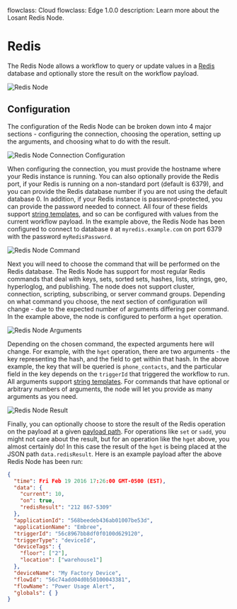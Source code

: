 flowclass: Cloud
flowclass: Edge 1.0.0
description: Learn more about the Losant Redis Node.

# Redis

The Redis Node allows a workflow to query or update values in a [Redis](http://redis.io/) database and optionally store the result on the workflow payload.

![Redis Node](/images/workflows/data/redis-node.png "Redis Node")

## Configuration

The configuration of the Redis Node can be broken down into 4 major sections - configuring the connection, choosing the operation, setting up the arguments, and choosing what to do with the result.

![Redis Node Connection Configuration](/images/workflows/data/redis-node-connection.png "Redis Node Connection Configuration")

When configuring the connection, you must provide the hostname where your Redis instance is running. You can also optionally provide the Redis port, if your Redis is running on a non-standard port (default is 6379), and you can provide the Redis database number if you are not using the default database 0. In addition, if your Redis instance is password-protected, you can provide the password needed to connect. All four of these fields support [string templates](/workflows/accessing-payload-data/#string-templates), and so can be configured with values from the current workflow payload. In the example above, the Redis Node has been configured to connect to database `0` at `myredis.example.com` on port 6379 with the password `myRedisPassword`.

![Redis Node Command](/images/workflows/data/redis-node-command.png "Redis Node Command")

Next you will need to choose the command that will be performed on the Redis database. The Redis Node has support for most regular Redis commands that deal with keys, sets, sorted sets, hashes, lists, strings, geo, hyperloglog, and publishing. The node does not support cluster, connection, scripting, subscribing, or server command groups. Depending on what command you choose, the next section of configuration will change - due to the expected number of arguments differing per command. In the example above, the node is configured to perform a `hget` operation.

![Redis Node Arguments](/images/workflows/data/redis-node-arguments.png "Redis Node Arguments")

Depending on the chosen command, the expected arguments here will change. For example,
with the `hget` operation, there are two arguments - the key representing the hash, and the field to get within that hash. In the above example, the key that will be queried is `phone_contacts`, and the particular field in the key depends on the `triggerId` that triggered the workflow to run. All arguments support [string templates](/workflows/accessing-payload-data/#string-templates). For commands that have optional or arbitrary numbers of arguments, the node will let you provide as many arguments as you need.

![Redis Node Result](/images/workflows/data/redis-node-result.png "Redis Node Result")

Finally, you can optionally choose to store the result of the Redis operation on the payload at a given [payload path](/workflows/accessing-payload-data/#payload-paths). For operations like `set` or `sadd`, you might not care about the result, but for an operation like the `hget` above, you almost certainly do! In this case the result of the `hget` is being placed at the JSON path `data.redisResult`. Here is an example payload after the above Redis Node has been run:

```json
{
  "time": Fri Feb 19 2016 17:26:00 GMT-0500 (EST),
  "data": {
    "current": 10,
    "on": true,
    "redisResult": "212 867-5309"
  },
  "applicationId": "568beedeb436ab01007be53d",
  "applicationName": "Embree",
  "triggerId": "56c8967bb8df0f0100d629120",
  "triggerType": "deviceId",
  "deviceTags": {
    "floor": ["2"],
    "location": ["warehouse1"]
  },
  "deviceName": "My Factory Device",
  "flowId": "56c74add04d0b50100043381",
  "flowName": "Power Usage Alert",
  "globals": { }
}
```
